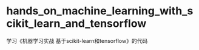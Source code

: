 # hands_on_machine_learning_with_scikit_learn_and_tensorflow
学习《机器学习实战 基于scikit-learn和tensorflow》的代码
